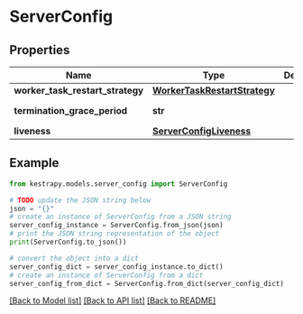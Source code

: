 # ServerConfig


## Properties

Name | Type | Description | Notes
------------ | ------------- | ------------- | -------------
**worker_task_restart_strategy** | [**WorkerTaskRestartStrategy**](WorkerTaskRestartStrategy.md) |  | [optional] 
**termination_grace_period** | **str** |  | [default to '5m']
**liveness** | [**ServerConfigLiveness**](ServerConfigLiveness.md) |  | [optional] 

## Example

```python
from kestrapy.models.server_config import ServerConfig

# TODO update the JSON string below
json = "{}"
# create an instance of ServerConfig from a JSON string
server_config_instance = ServerConfig.from_json(json)
# print the JSON string representation of the object
print(ServerConfig.to_json())

# convert the object into a dict
server_config_dict = server_config_instance.to_dict()
# create an instance of ServerConfig from a dict
server_config_from_dict = ServerConfig.from_dict(server_config_dict)
```
[[Back to Model list]](../README.md#documentation-for-models) [[Back to API list]](../README.md#documentation-for-api-endpoints) [[Back to README]](../README.md)


